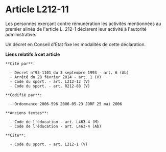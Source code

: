 # Article L212-11

Les personnes exerçant contre rémunération les activités mentionnées au premier alinéa de l'article L. 212-1 déclarent leur
activité à l'autorité administrative. 

Un décret en Conseil d'Etat fixe les modalités de cette déclaration.

**Liens relatifs à cet article**

	**Cité par**:

	  - Décret n°93-1101 du 3 septembre 1993 - art. 6 (Ab)
	  - Arrêté du 28 février 2014 - art. 1 (V)
	  - Code du sport. - art. L212-12 (V)
	  - Code du sport. - art. R212-88 (V)

	**Codifié par**:

	  - Ordonnance 2006-596 2006-05-23 JORF 25 mai 2006

	**Anciens textes**:

	  - Code de l'éducation - art. L463-4 (M)
	  - Code de l'éducation - art. L463-4 (Ab)

	**Cite**:

	  - Code du sport. - art. L212-1 (V)
